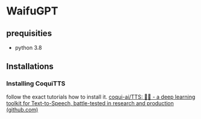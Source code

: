 #  WaifuGPT
##  prequisities
- python 3.8
##  Installations
###  Installing CoquiTTS
follow the exact tutorials how to install it.
[coqui-ai/TTS: 🐸💬 - a deep learning toolkit for Text-to-Speech, battle-tested in research and production (github.com)](https://github.com/coqui-ai/TTS)
